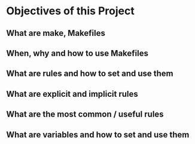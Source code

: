 # Objectives of this Project
## What are make, Makefiles
## When, why and how to use Makefiles
## What are rules and how to set and use them
## What are explicit and implicit rules
## What are the most common / useful rules
## What are variables and how to set and use them
